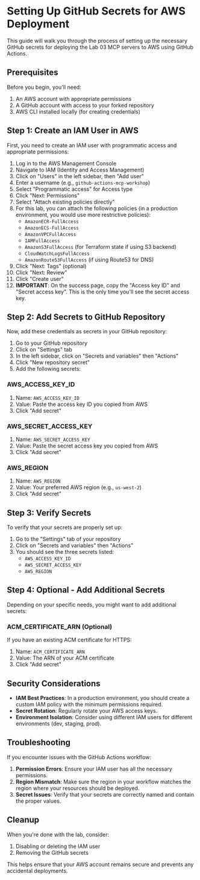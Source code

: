 # Setting Up GitHub Secrets for AWS Deployment

This guide will walk you through the process of setting up the necessary GitHub secrets for deploying the Lab 03 MCP servers to AWS using GitHub Actions.

## Prerequisites

Before you begin, you'll need:

1. An AWS account with appropriate permissions
2. A GitHub account with access to your forked repository
3. AWS CLI installed locally (for creating credentials)

## Step 1: Create an IAM User in AWS

First, you need to create an IAM user with programmatic access and appropriate permissions:

1. Log in to the AWS Management Console
2. Navigate to IAM (Identity and Access Management)
3. Click on "Users" in the left sidebar, then "Add user"
4. Enter a username (e.g., `github-actions-mcp-workshop`)
5. Select "Programmatic access" for Access type
6. Click "Next: Permissions"
7. Select "Attach existing policies directly"
8. For this lab, you can attach the following policies (in a production environment, you would use more restrictive policies):
   - `AmazonECR-FullAccess`
   - `AmazonECS-FullAccess`
   - `AmazonVPCFullAccess`
   - `IAMFullAccess`
   - `AmazonS3FullAccess` (for Terraform state if using S3 backend)
   - `CloudWatchLogsFullAccess`
   - `AmazonRoute53FullAccess` (if using Route53 for DNS)
9. Click "Next: Tags" (optional)
10. Click "Next: Review"
11. Click "Create user"
12. **IMPORTANT**: On the success page, copy the "Access key ID" and "Secret access key". This is the only time you'll see the secret access key.

## Step 2: Add Secrets to GitHub Repository

Now, add these credentials as secrets in your GitHub repository:

1. Go to your GitHub repository
2. Click on "Settings" tab
3. In the left sidebar, click on "Secrets and variables" then "Actions"
4. Click "New repository secret"
5. Add the following secrets:

### AWS_ACCESS_KEY_ID

1. Name: `AWS_ACCESS_KEY_ID`
2. Value: Paste the access key ID you copied from AWS
3. Click "Add secret"

### AWS_SECRET_ACCESS_KEY

1. Name: `AWS_SECRET_ACCESS_KEY`
2. Value: Paste the secret access key you copied from AWS
3. Click "Add secret"

### AWS_REGION

1. Name: `AWS_REGION`
2. Value: Your preferred AWS region (e.g., `us-west-2`)
3. Click "Add secret"

## Step 3: Verify Secrets

To verify that your secrets are properly set up:

1. Go to the "Settings" tab of your repository
2. Click on "Secrets and variables" then "Actions"
3. You should see the three secrets listed:
   - `AWS_ACCESS_KEY_ID`
   - `AWS_SECRET_ACCESS_KEY`
   - `AWS_REGION`

## Step 4: Optional - Add Additional Secrets

Depending on your specific needs, you might want to add additional secrets:

### ACM_CERTIFICATE_ARN (Optional)

If you have an existing ACM certificate for HTTPS:

1. Name: `ACM_CERTIFICATE_ARN`
2. Value: The ARN of your ACM certificate
3. Click "Add secret"

## Security Considerations

- **IAM Best Practices**: In a production environment, you should create a custom IAM policy with the minimum permissions required.
- **Secret Rotation**: Regularly rotate your AWS access keys.
- **Environment Isolation**: Consider using different IAM users for different environments (dev, staging, prod).

## Troubleshooting

If you encounter issues with the GitHub Actions workflow:

1. **Permission Errors**: Ensure your IAM user has all the necessary permissions.
2. **Region Mismatch**: Make sure the region in your workflow matches the region where your resources should be deployed.
3. **Secret Issues**: Verify that your secrets are correctly named and contain the proper values.

## Cleanup

When you're done with the lab, consider:

1. Disabling or deleting the IAM user
2. Removing the GitHub secrets

This helps ensure that your AWS account remains secure and prevents any accidental deployments.
